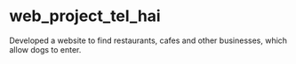 # web_project_tel_hai

Developed a website to find restaurants, cafes and other businesses, which allow dogs to enter.
